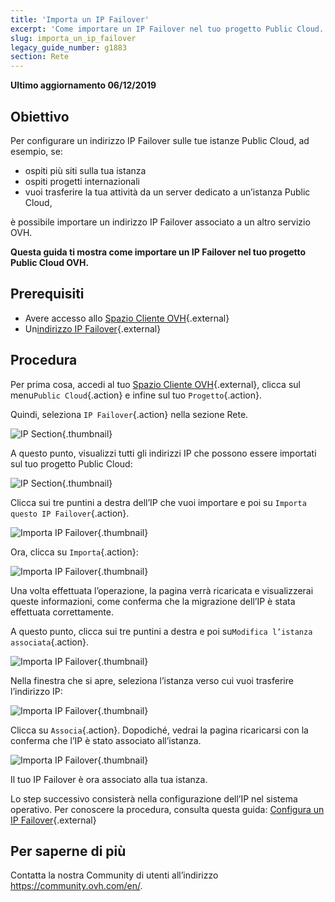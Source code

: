```yaml
---
title: 'Importa un IP Failover'
excerpt: 'Come importare un IP Failover nel tuo progetto Public Cloud.'
slug: importa_un_ip_failover
legacy_guide_number: g1883
section: Rete
---
```


**Ultimo aggiornamento 06/12/2019**

## Obiettivo

Per configurare un indirizzo IP Failover sulle tue istanze Public Cloud, ad esempio, se:

- ospiti più siti sulla tua istanza  
- ospiti progetti internazionali
- vuoi trasferire la tua attività da un server dedicato a un’istanza Public Cloud, 

è possibile importare un indirizzo IP Failover associato a un altro servizio OVH.

**Questa guida ti mostra come importare un IP Failover nel tuo progetto Public Cloud OVH.**

## Prerequisiti

* Avere accesso allo [Spazio Cliente OVH](https://www.ovh.com/auth/?action=gotomanager&from=https://www.ovh.it/&ovhSubsidiary=it){.external}
* Un[indirizzo IP Failover](https://www.ovhcloud.com/it/bare-metal/ip/){.external}

## Procedura

Per prima cosa, accedi al tuo [Spazio Cliente OVH](https://www.ovh.com/auth/?action=gotomanager&from=https://www.ovh.it/&ovhSubsidiary=it){.external}, clicca sul menu`Public Cloud`{.action} e infine sul tuo `Progetto`{.action}.

Quindi, seleziona `IP Failover`{.action} nella sezione Rete.

![IP Section](images/import.png){.thumbnail}

A questo punto, visualizzi tutti gli indirizzi IP che possono essere importati sul tuo progetto Public Cloud:

![IP Section](images/import1.png){.thumbnail}

Clicca sui tre puntini a destra dell’IP che vuoi importare e poi su `Importa questo IP Failover`{.action}.

![Importa IP Failover](images/import2.png){.thumbnail}

Ora, clicca su `Importa`{.action}:

![Importa IP Failover](images/importconfirm.png){.thumbnail}

Una volta effettuata l’operazione, la pagina verrà ricaricata e visualizzerai queste informazioni, come conferma che la migrazione dell’IP è stata effettuata correttamente.

A questo punto, clicca sui tre puntini a destra e poi su`Modifica l’istanza associata`{.action}.

![Importa IP Failover](images/modifyinstance.png){.thumbnail}

Nella finestra che si apre, seleziona l’istanza verso cui vuoi trasferire l’indirizzo IP: 

![Importa IP Failover](images/modifyinstance1.png){.thumbnail}

Clicca su `Associa`{.action}. Dopodiché, vedrai la pagina ricaricarsi con la conferma che l’IP è stato associato all’istanza.

![Importa IP Failover](images/modifycompleted.png){.thumbnail}

Il tuo IP Failover è ora associato alla tua istanza.

Lo step successivo consisterà nella configurazione dell’IP nel sistema operativo. Per conoscere la procedura, consulta questa guida: [Configura un IP Failover](https://docs.ovh.com/gb/en/public-cloud/configure_a_failover_ip/){.external}

## Per saperne di più 

Contatta la nostra Community di utenti all’indirizzo <https://community.ovh.com/en/>.
